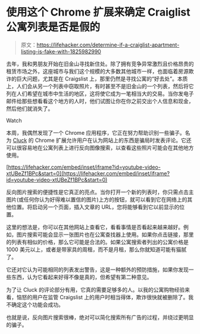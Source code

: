 # 使用这个 Chrome 扩展来确定 Craiglist 公寓列表是否是假的

> 原文：<https://lifehacker.com/determine-if-a-craiglist-apartment-listing-is-fake-with-1825982990>

去年，我和男朋友开始在旧金山寻找新住处。除了拥有竞争异常激烈且价格昂贵的租赁市场之外，这座城市与我们这个规模的大多数其他城市一样，也面临着房源欺诈的巨大问题，尤其是在 Craigslist 上，那里仍然是寻找公寓的“好去处”。本质上，人们会从另一个列表中窃取照片，有时甚至不是旧金山的一个列表，然后将它列在人们希望在城市中生活的地区，这将使它成为一笔相当大的交易。当你发电子邮件给那些想看看这个地方的人时，他们试图让你在你之前交出个人信息和现金，然后他们就消失了。

Watch

本周，我偶然发现了一个 Chrome 应用程序，它正在努力帮助识别一些骗子。名为 [Cluck](http://www.cluckcluck.co/) 的 Chrome 扩展允许用户在认为网站上的东西是骗局时发表评论。它还可以很容易地在公寓列表上进行反向图像搜索，以查看这些照片可能会在其他地方使用。

 [https://lifehacker.com/embed/inset/iframe?id=youtube-video-xtUBeZf1BPc&start=0](https://lifehacker.com/embed/inset/iframe?id=youtube-video-xtUBeZf1BPc&start=0) 

反向图片搜索的便捷性是它真正的亮点。当你打开一个新的列表时，你只需点击主图片(或任何你认为好得难以置信的图片)上方的按钮，就可以看到它在网络上的其他位置。将启动另一个页面，插入文章的 URL，您将能够看到它以前显示的位置。

这里的想法是，你可以在其他网站上查看它，看看事情是否看起来越来越好。例如，图片搜索可能会显示一张图片也在公寓查找器上使用。如果你点击链接，那里的列表有相似的价格，那么它可能是合法的。如果公寓搜索者列出的公寓价格是 1000 美元以上，或者是带家具的周租，而不是月租，那么你就知道可能有猫腻了。

它还对它认为可能相同的列表发出警告，这是一种额外的预防措施，如果你发现一些东西，认为它看起来好得不像是真的，但希望有第二种意见。

为了让 Cluck 的评论部分有用，它真的需要足够多的人。以我的公寓购物经验来看，恼怒的用户在监管 Craigslist 上的用户时相当得体，欺诈很快就被删除了。我不确定这个功能会成功。

也就是说，反向图片搜索很棒，绝对可以简化搜索所有广告的过程，并绕过更明显的骗子。